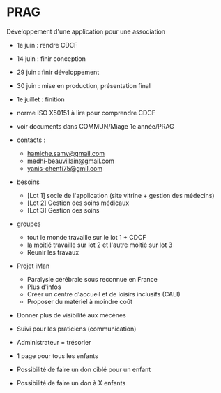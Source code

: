 # PRAG
Développement d'une application pour une association

+ 1e juin : rendre CDCF
+ 14 juin : finir conception
+ 29 juin : finir développement
+ 30 juin : mise en production, présentation final
+ 1e juillet : finition

+ norme ISO X50151 à lire pour comprendre CDCF

+ voir documents dans COMMUN/Miage 1e année/PRAG

+ contacts :

  + hamiche.samy@gmail.com
  + medhi-beauvillain@gmail.com
  + yanis-chenfi75@gmil.com

+ besoins
  + [Lot 1] socle de l'application (site vitrine + gestion des médecins)
  + [Lot 2] Gestion des soins médicaux
  + [Lot 3] Gestion des soins

+ groupes
  + tout le monde travaille sur le lot 1 + CDCF
  + la moitié travaille sur lot 2 et l'autre moitié sur lot 3
  + Réunir les travaux

+ Projet iMan
  + Paralysie cérébrale sous reconnue en France
  + Plus d'infos
  + Créer un centre d'accueil et de loisirs inclusifs (CALI)
  + Proposer du matériel à moindre coût

+ Donner plus de visibilité aux mécènes
+ Suivi pour les praticiens (communication)
+ Administrateur = trésorier
+ 1 page pour tous les enfants

+ Possibilité de faire un don ciblé pour un enfant
+ Possibilité de faire un don à X enfants
